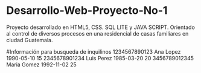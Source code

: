 # Desarrollo-Web-Proyecto-No-1
Proyecto desarrollado en HTML5, CSS. SQL LITE y JAVA SCRIPT. Orientado al control de diversos procesos en una residencial de casas familiares en ciudad Guatemala. 


#Información para busqueda de inquilinos
1234567890123	Ana		Lopez	1990-05-10	15
2345678901234	Luis	Perez	1985-03-20	20
3456789012345	Maria	Gomez	1992-11-02	25
